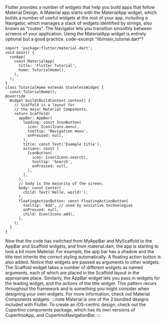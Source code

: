 Flutter provides a number of widgets that help you build apps
that follow Material Design. A Material app starts with the
MaterialApp widget, which builds a number of useful widgets
at the root of your app, including a Navigator,
which manages a stack of widgets identified by strings,
also known as "routes". The Navigator lets you transition smoothly
between screens of your application. Using the MaterialApp
widget is entirely optional but a good practice.
code-excerpt "lib/main_tutorial.dart"?
```dartpad title="Flutter Material design hands-on example in DartPad" run="true"
import 'package:flutter/material.dart';
void main() {
  runApp(
    const MaterialApp(
      title: 'Flutter Tutorial',
      home: TutorialHome(),
    ),
  );
}
class TutorialHome extends StatelessWidget {
  const TutorialHome();
@override
  Widget build(BuildContext context) {
    // Scaffold is a layout for
    // the major Material Components.
    return Scaffold(
      appBar: AppBar(
        leading: const IconButton(
          icon: Icon(Icons.menu),
          tooltip: 'Navigation menu',
          onPressed: null,
        ),
        title: const Text('Example title'),
        actions: const [
          IconButton(
            icon: Icon(Icons.search),
            tooltip: 'Search',
            onPressed: null,
          ),
        ],
      ),
      // body is the majority of the screen.
      body: const Center(
        child: Text('Hello, world!'),
      ),
      floatingActionButton: const FloatingActionButton(
        tooltip: 'Add', // used by assistive technologies
        onPressed: null,
        child: Icon(Icons.add),
      ),
    );
  }
}
```
Now that the code has switched from MyAppBar and MyScaffold to the
AppBar and Scaffold widgets, and from material.dart,
the app is starting to look a bit more Material.
For example, the app bar has a shadow and the title text inherits the
correct styling automatically. A floating action button is also added.
Notice that widgets are passed as arguments to other widgets.
The Scaffold widget takes a number of different widgets as
named arguments, each of which are placed in the Scaffold
layout in the appropriate place. Similarly, the
AppBar widget lets you pass in widgets for the
leading widget, and the actions of the title widget.
This pattern recurs throughout the framework and is something you
might consider when designing your own widgets.
For more information, check out Material Components widgets.
:::note
Material is one of the 2 bundled designs included with Flutter.
To create an iOS-centric design,
check out the Cupertino components package,
which has its own versions of
CupertinoApp, and CupertinoNavigationBar.
:::
